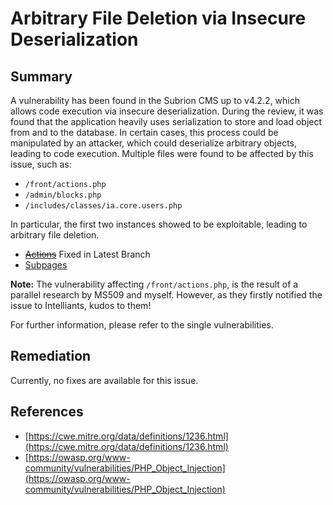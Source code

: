 # Arbitrary File Deletion via Insecure Deserialization

## Summary

A vulnerability has been found in the Subrion CMS up to v4.2.2, which allows code execution via insecure deserialization. During the review, it was found that the application heavily uses serialization to store and load object from and to the database. In certain cases, this process could be manipulated by an attacker, which could deserialize arbitrary objects, leading to code execution. Multiple files were found to be affected by this issue, such as:

* `/front/actions.php`
* `/admin/blocks.php`
* `/includes/classes/ia.core.users.php` 

In particular, the first two instances showed to be exploitable, leading to arbitrary file deletion.

* ~~[Actions](https://github.com/belong2yourself/vulnerabilities/tree/master/Subrion%20CMS/Insecure%20Deserialization/Actions%20-%20Authenticated%20PHP%20Object%20Injection)~~ Fixed in Latest Branch
* [Subpages](https://github.com/belong2yourself/vulnerabilities/tree/master/Subrion%20CMS/Insecure%20Deserialization/Subpages%20-%20Authenticated%20PHP%20Object%20Injection)

**Note:** The vulnerability affecting `/front/actions.php`, is the result of a parallel research by MS509 and myself. However, as they firstly notified the issue to Intelliants, kudos to them!

For further information, please refer to the single vulnerabilities.

## Remediation

Currently, no fixes are available for this issue.

## References

*   [https://cwe.mitre.org/data/definitions/1236.html](https://cwe.mitre.org/data/definitions/1236.html)
*   [https://owasp.org/www-community/vulnerabilities/PHP_Object_Injection](https://owasp.org/www-community/vulnerabilities/PHP_Object_Injection)